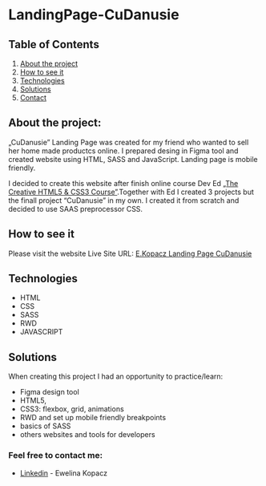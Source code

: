 # LandingPage-CuDanusie

## Table of Contents
1. [About the project](#about-the-project)
2. [How to see it](#how-to-see-it)
3. [Technologies](#technologies)
4. [Solutions](#solutions)
5. [Contact](#feel-free-to-contact-me)

## About the project:
„CuDanusie” Landing Page was created for my friend who wanted to sell her home made productcs online. I prepared desing in Figma tool and created website using HTML, SASS and JavaScript. Landing page is mobile friendly. 

I decided to create this website after finish online course Dev Ed [„The Creative HTML5 & CSS3 Course”](https://developedbyed.com/p/the-creative-html5-css3-course).Together with Ed I created 3 projects but the finall project “CuDanusie” in my own. I created it from scratch and decided to use SAAS preprocessor CSS.

## How to see it
Please visit the website Live Site URL: [E.Kopacz Landing Page CuDanusie](http://cudanusie.ekopacz.pl)

## Technologies
* HTML
* CSS
* SASS
* RWD
* JAVASCRIPT

## Solutions
When creating this project I had an opportunity to practice/learn:
* Figma design tool
* HTML5, 
* CSS3: flexbox, grid, animations
* RWD and set up mobile friendly breakpoints
* basics of SASS
* others websites and tools for developers

### Feel free to contact me:
* [Linkedin](https://www.linkedin.com/in/ewelina-kopacz-929559100/) - Ewelina Kopacz
